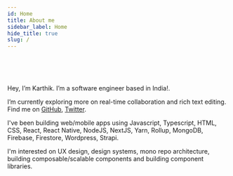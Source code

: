 ```yaml
---
id: Home
title: About me
sidebar_label: Home
hide_title: true
slug: /
---
```


<br />
<br />
<br />

Hey, I’m Karthik. I’m a software engineer based in India!.

I’m currently exploring more on real-time collaboration and rich text editing. Find me on [GitHub](https://github.com/karthikcodes6), [Twitter](https://twitter.com/karthikcodes6).

I've been building web/mobile apps using Javascript, Typescript, HTML, CSS, React, React Native, NodeJS, NextJS, Yarn, Rollup, MongoDB, Firebase, Firestore, Wordpress, Strapi. 

I'm interested on UX design, design systems, mono repo architecture, building composable/scalable components and building component libraries. 
